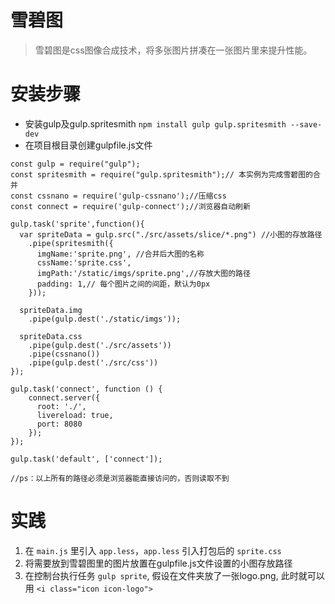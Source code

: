 # 雪碧图

> 雪碧图是css图像合成技术，将多张图片拼凑在一张图片里来提升性能。

# 安装步骤
- 安装gulp及gulp.spritesmith
 `npm install gulp gulp.spritesmith --save-dev`
- 在项目根目录创建gulpfile.js文件
```
const gulp = require("gulp");
const spritesmith = require("gulp.spritesmith");// 本实例为完成雪碧图的合并
const cssnano = require('gulp-cssnano');//压缩css
const connect = require('gulp-connect');//浏览器自动刷新

gulp.task('sprite',function(){
  var spriteData = gulp.src("./src/assets/slice/*.png") //小图的存放路径
    .pipe(spritesmith({
      imgName:'sprite.png', //合并后大图的名称
      cssName:'sprite.css',
      imgPath:'/static/imgs/sprite.png',//存放大图的路径
      padding: 1,// 每个图片之间的间距，默认为0px
    }));

  spriteData.img
    .pipe(gulp.dest('./static/imgs'));

  spriteData.css
    .pipe(gulp.dest('./src/assets'))
    .pipe(cssnano())
    .pipe(gulp.dest('./src/css'))
});

gulp.task('connect', function () {
    connect.server({
      root: './',
      livereload: true,
      port: 8080
    });
});

gulp.task('default', ['connect']);

//ps：以上所有的路径必须是浏览器能直接访问的，否则读取不到
```

# 实践
1. 在 `main.js` 里引入 `app.less`，`app.less` 引入打包后的 `sprite.css`
2. 将需要放到雪碧图里的图片放置在gulpfile.js文件设置的小图存放路径
3. 在控制台执行任务  `gulp sprite`, 假设在文件夹放了一张logo.png, 此时就可以用 `<i class="icon icon-logo">`
